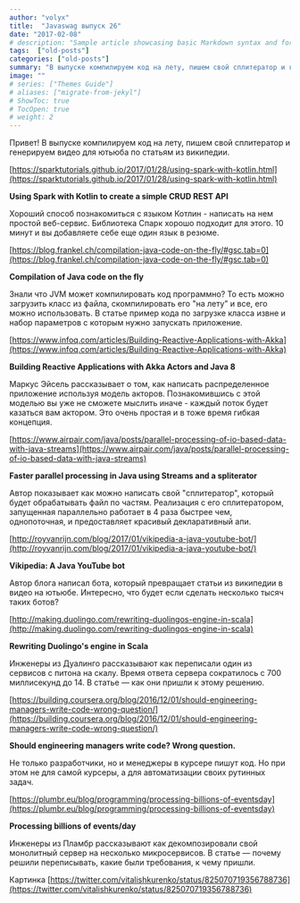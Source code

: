 ```yaml
---
author: "volyx"
title:  "Javaswag выпуск 26"
date: "2017-02-08"
# description: "Sample article showcasing basic Markdown syntax and formatting for HTML elements."
tags:  ["old-posts"]
categories: ["old-posts"]
summary: "В выпуске компилируем код на лету, пишем свой сплитератор и генерируем видео для ютьюба по статьям из википедии."
image: ""
# series: ["Themes Guide"]
# aliases: ["migrate-from-jekyl"]
# ShowToc: true
# TocOpen: true
# weight: 2
---
```


Привет! В выпуске компилируем код на лету, пишем свой сплитератор и генерируем видео для ютьюба по статьям из википедии.

[https://sparktutorials.github.io/2017/01/28/using-spark-with-kotlin.html](https://sparktutorials.github.io/2017/01/28/using-spark-with-kotlin.html)

**Using Spark with Kotlin to create a simple CRUD REST API**

Хороший способ познакомиться с языком Котлин - написать на нем простой веб-сервис. Библиотека Спарк хорошо подходит для этого. 10 минут и вы добавляете себе еще один язык в резюме.

[https://blog.frankel.ch/compilation-java-code-on-the-fly/#gsc.tab=0](https://blog.frankel.ch/compilation-java-code-on-the-fly/#gsc.tab=0)

**Compilation of Java code on the fly**

Знали что JVM может компилировать код программно? То есть можно загрузить класс из файла, скомпилировать его "на лету" и все, его можно использовать. В статье пример кода по загрузке класса извне и набор параметров с которым нужно запускать приложение.

[https://www.infoq.com/articles/Building-Reactive-Applications-with-Akka](https://www.infoq.com/articles/Building-Reactive-Applications-with-Akka)

**Building Reactive Applications with Akka Actors and Java 8**

Маркус Эйсель рассказывает о том, как написать распределенное приложение используя модель акторов. Познакомившись с этой моделью вы уже не сможете мыслить иначе - каждый поток будет казаться вам актором. Это очень простая и в тоже время гибкая концепция.

[https://www.airpair.com/java/posts/parallel-processing-of-io-based-data-with-java-streams](https://www.airpair.com/java/posts/parallel-processing-of-io-based-data-with-java-streams)

**Faster parallel processing in Java using Streams and a spliterator**

Автор показывает как можно написать свой "сплитератор", который будет обрабатывать файл по частям. Реализация с его сплитератором, запущенная параллельно работает в 4 раза быстрее чем, однопоточная, и предоставляет красивый декларативный апи.

[http://royvanrijn.com/blog/2017/01/vikipedia-a-java-youtube-bot/](http://royvanrijn.com/blog/2017/01/vikipedia-a-java-youtube-bot/)

**Vikipedia: A Java YouTube bot**

Автор блога написал бота, который превращает статьи из википедии в видео на ютьюбе. Интересно, что будет если сделать несколько тысяч таких ботов?

[http://making.duolingo.com/rewriting-duolingos-engine-in-scala](http://making.duolingo.com/rewriting-duolingos-engine-in-scala)

**Rewriting Duolingo's engine in Scala**

Инженеры из Дуалинго рассказывают как переписали один из сервисов с питона на скалу. Время ответа сервера сократилось с 700 миллисекунд до 14. В статье — как они пришли к этому решению.

[https://building.coursera.org/blog/2016/12/01/should-engineering-managers-write-code-wrong-question/](https://building.coursera.org/blog/2016/12/01/should-engineering-managers-write-code-wrong-question/)

**Should engineering managers write code? Wrong question.**

Не только разработчики, но и менеджеры в курсере пишут код. Но при этом не для самой курсеры, а для автоматизации своих рутинных задач. 

[https://plumbr.eu/blog/programming/processing-billions-of-eventsday](https://plumbr.eu/blog/programming/processing-billions-of-eventsday)

**Processing billions of events/day**

Инженеры из Пламбр рассказывают как декомпозировали свой монолитный сервер на несколько микросервисов. В статье — почему решили переписывать, какие были требования, к чему пришли. 

Картинка [https://twitter.com/vitalishkurenko/status/825070719356788736](https://twitter.com/vitalishkurenko/status/825070719356788736)
